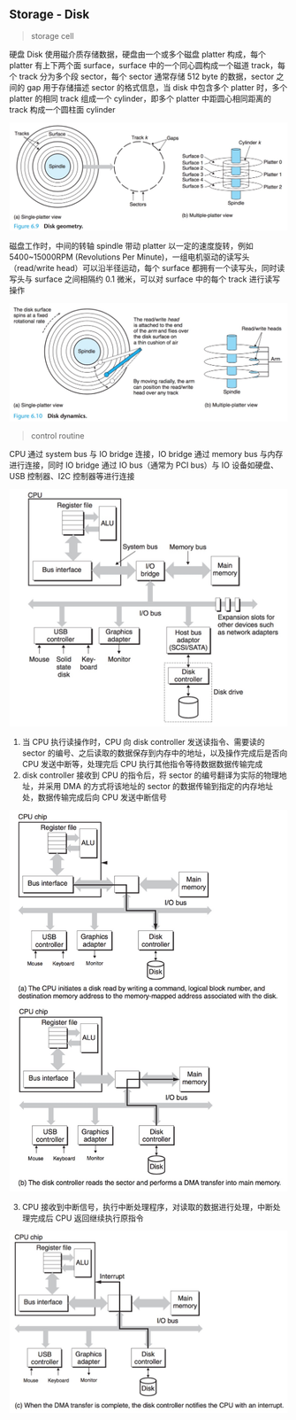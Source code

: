 ## Storage - Disk

> storage cell

硬盘 Disk 使用磁介质存储数据，硬盘由一个或多个磁盘 platter 构成，每个 platter 有上下两个面 surface，surface 中的一个同心圆构成一个磁道 track，每个 track 分为多个段 sector，每个 sector 通常存储 512 byte 的数据，sector 之间的 gap 用于存储描述 sector 的格式信息，当 disk 中包含多个 platter 时，多个 platter 的相同 track 组成一个 cylinder，即多个 platter 中距圆心相同距离的 track 构成一个圆柱面 cylinder


![disk-c600](media/16060098489267/14790057482707.jpg)


磁盘工作时，中间的转轴 spindle 带动 platter 以一定的速度旋转，例如 5400~15000RPM (Revolutions Per Minute)，一组电机驱动的读写头（read/write head）可以沿半径运动，每个 surface 都拥有一个读写头，同时读写头与 surface 之间相隔约 0.1 微米，可以对 surface 中的每个 track 进行读写操作

![disk_operation-c600](media/16060098489267/14790072759144.jpg)


> control routine

CPU 通过 system bus 与 IO bridge 连接，IO bridge 通过 memory bus 与内存进行连接，同时 IO bridge 通过 IO bus（通常为 PCI bus）与 IO 设备如硬盘、USB 控制器、I2C 控制器等进行连接

![iobus-c500](media/16060098489267/14790086293950.jpg)


1. 当 CPU 执行读操作时，CPU 向 disk controller 发送读指令、需要读的 sector 的编号、之后读取的数据保存到内存中的地址，以及操作完成后是否向 CPU 发送中断等，处理完后 CPU 执行其他指令等待数据数据传输完成
2. disk controller 接收到 CPU 的指令后，将 sector 的编号翻译为实际的物理地址，并采用 DMA 的方式将该地址的 sector 的数据传输到指定的内存地址处，数据传输完成后向 CPU 发送中断信号

![disk_access-c500](media/16060098489267/14790115396836.jpg)


3. CPU 接收到中断信号，执行中断处理程序，对读取的数据进行处理，中断处理完成后 CPU 返回继续执行原指令

![disk_access-c500](media/16060098489267/14790115572777.jpg)



